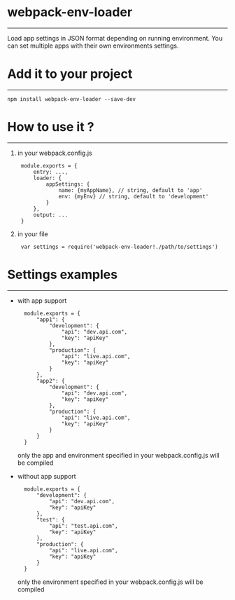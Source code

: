 # webpack-env-loader
--------------------

Load app settings in JSON format depending on running environment. You can set multiple apps with their own environments settings.


# Add it to your project
------------------------

    npm install webpack-env-loader --save-dev

# How to use it ?
-----------------

1. in your webpack.config.js

        module.exports = {
            entry: ...,
            loader: {
                appSettings: {
                    name: {myAppName}, // string, default to 'app'
                    env: {myEnv} // string, default to 'development'
                }
            },
            output: ...
        }

2. in your file

        var settings = require('webpack-env-loader!./path/to/settings')


# Settings examples
-------------------

+ with app support

        module.exports = {
            "app1": {
                "development": {
                    "api": "dev.api.com",
                    "key": "apiKey"
                },
                "production": {
                    "api": "live.api.com",
                    "key": "apiKey"
                }
            },
            "app2": {
                "development": {
                    "api": "dev.api.com",
                    "key": "apiKey"
                },
                "production": {
                    "api": "live.api.com",
                    "key": "apiKey"
                }
            }
        }

    only the app and environment specified in your webpack.config.js will be compiled

+ without app support

        module.exports = {
            "development": {
                "api": "dev.api.com",
                "key": "apiKey"
            },
            "test": {
                "api": "test.api.com",
                "key": "apiKey"
            },
            "production": {
                "api": "live.api.com",
                "key": "apiKey"
            }
        }

    only the environment specified in your webpack.config.js will be compiled
